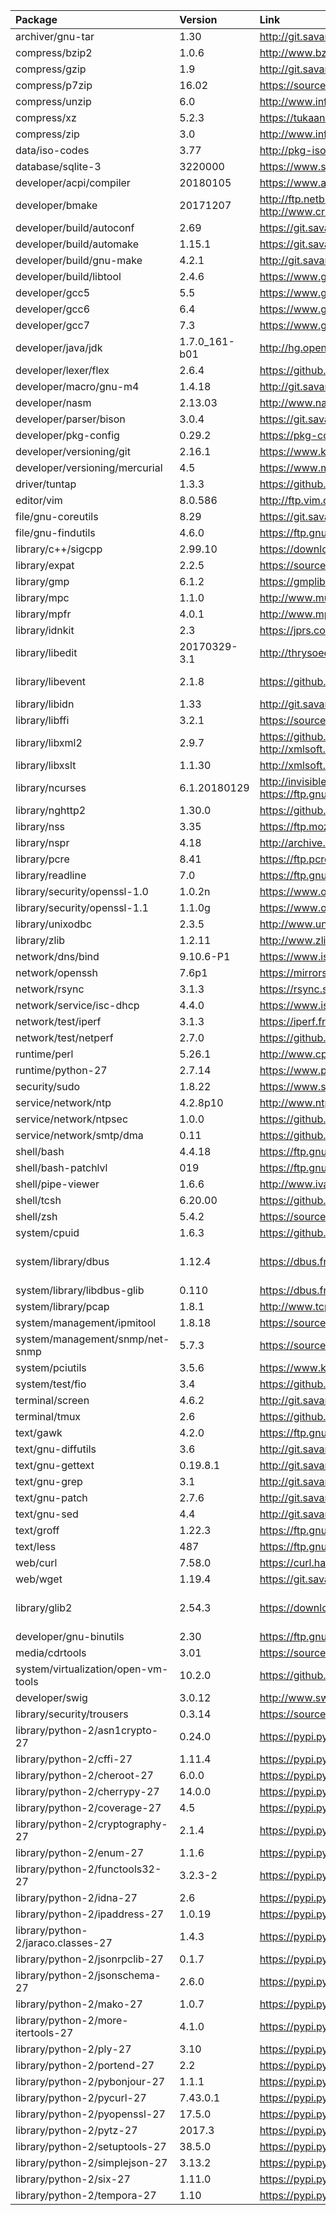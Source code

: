 
| Package | Version | Link | Notes |
| :------ | :------ | :--- | :---- |
| archiver/gnu-tar			| 1.30			| http://git.savannah.gnu.org/cgit/tar.git/refs/tags
| compress/bzip2			| 1.0.6			| http://www.bzip.org/downloads.html
| compress/gzip				| 1.9			| http://git.savannah.gnu.org/cgit/gzip.git/refs/tags
| compress/p7zip			| 16.02			| https://sourceforge.net/projects/p7zip/files/p7zip
| compress/unzip			| 6.0			| http://www.info-zip.org/UnZip.html
| compress/xz				| 5.2.3			| https://tukaani.org/xz/
| compress/zip				| 3.0			| http://www.info-zip.org/Zip.html
| data/iso-codes			| 3.77			| http://pkg-isocodes.alioth.debian.org/downloads/
| database/sqlite-3			| 3220000		| https://www.sqlite.org/download.html
| developer/acpi/compiler		| 20180105		| https://www.acpica.org/downloads/
| developer/bmake			| 20171207		| http://ftp.netbsd.org/pub/NetBSD/misc/sjg/ http://www.crufty.net/ftp/pub/sjg/
| developer/build/autoconf		| 2.69			| https://git.savannah.gnu.org/cgit/autoconf.git/refs/tags
| developer/build/automake		| 1.15.1		| https://git.savannah.gnu.org/cgit/automake.git/refs/tags
| developer/build/gnu-make		| 4.2.1			| http://git.savannah.gnu.org/cgit/make.git/refs/tags
| developer/build/libtool		| 2.4.6			| https://www.gnu.org/software/libtool/
| developer/gcc5			| 5.5			| https://www.gnu.org/software/gcc/releases.html
| developer/gcc6			| 6.4			| https://www.gnu.org/software/gcc/releases.html
| developer/gcc7			| 7.3			| https://www.gnu.org/software/gcc/releases.html
| developer/java/jdk			| 1.7.0_161-b01		| http://hg.openjdk.java.net/jdk7u/jdk7u/tags
| developer/lexer/flex			| 2.6.4			| https://github.com/westes/flex/releases
| developer/macro/gnu-m4		| 1.4.18		| http://git.savannah.gnu.org/cgit/m4.git/refs/tags
| developer/nasm			| 2.13.03		| http://www.nasm.us/pub/nasm/releasebuilds
| developer/parser/bison		| 3.0.4			| https://git.savannah.gnu.org/cgit/bison.git/refs/tags
| developer/pkg-config			| 0.29.2		| https://pkg-config.freedesktop.org/releases
| developer/versioning/git		| 2.16.1		| https://www.kernel.org/pub/software/scm/git
| developer/versioning/mercurial	| 4.5			| https://www.mercurial-scm.org/release/?M=D
| driver/tuntap				| 1.3.3			| https://github.com/kaizawa/tuntap/releases
| editor/vim				| 8.0.586		| http://ftp.vim.org/pub/vim/unix
| file/gnu-coreutils			| 8.29			| https://git.savannah.gnu.org/cgit/coreutils.git/refs/tags
| file/gnu-findutils			| 4.6.0			| https://ftp.gnu.org/pub/gnu/findutils/
| library/c++/sigcpp			| 2.99.10		| https://download.gnome.org/sources/libsigc++/cache.json
| library/expat				| 2.2.5			| https://sourceforge.net/projects/expat/files/expat
| library/gmp				| 6.1.2			| https://gmplib.org/
| library/mpc				| 1.1.0			| http://www.multiprecision.org/mpc/download.html
| library/mpfr				| 4.0.1			| http://www.mpfr.org/mpfr-current/
| library/idnkit			| 2.3			| https://jprs.co.jp/idn/index-e.html
| library/libedit			| 20170329-3.1		| http://thrysoee.dk/editline/
| library/libevent			| 2.1.8			| https://github.com/libevent/libevent/releases | Used solely by tmux
| library/libidn			| 1.33			| http://git.savannah.gnu.org/cgit/libidn.git/refs/tags
| library/libffi			| 3.2.1			| https://sourceware.org/libffi/
| library/libxml2			| 2.9.7			| https://github.com/GNOME/libxml2/releases http://xmlsoft.org/news.html
| library/libxslt			| 1.1.30		| http://xmlsoft.org/libxslt/news.html
| library/ncurses			| 6.1.20180129		| http://invisible-mirror.net/archives/ncurses/current/ https://ftp.gnu.org/gnu/ncurses/ | Updated every week
| library/nghttp2			| 1.30.0		| https://github.com/nghttp2/nghttp2/releases
| library/nss				| 3.35			| https://ftp.mozilla.org/pub/security/nss/releases/
| library/nspr				| 4.18			| http://archive.mozilla.org/pub/nspr/releases/
| library/pcre				| 8.41			| https://ftp.pcre.org/pub/pcre/
| library/readline			| 7.0			| https://ftp.gnu.org/gnu/readline/
| library/security/openssl-1.0		| 1.0.2n		| https://www.openssl.org/source/
| library/security/openssl-1.1		| 1.1.0g		| https://www.openssl.org/source/
| library/unixodbc			| 2.3.5			| http://www.unixodbc.org/download.html
| library/zlib				| 1.2.11		| http://www.zlib.net/
| network/dns/bind			| 9.10.6-P1		| https://www.isc.org/downloads/
| network/openssh			| 7.6p1			| https://mirrors.evowise.com/pub/OpenBSD/OpenSSH/portable/
| network/rsync				| 3.1.3			| https://rsync.samba.org/
| network/service/isc-dhcp		| 4.4.0			| https://www.isc.org/downloads/
| network/test/iperf			| 3.1.3			| https://iperf.fr/iperf-download.php#source
| network/test/netperf			| 2.7.0			| https://github.com/HewlettPackard/netperf/releases
| runtime/perl				| 5.26.1		| http://www.cpan.org/src/README.html
| runtime/python-27			| 2.7.14		| https://www.python.org/downloads/source/
| security/sudo				| 1.8.22		| https://www.sudo.ws/
| service/network/ntp			| 4.2.8p10		| http://www.ntp.org/downloads.html
| service/network/ntpsec		| 1.0.0			| https://github.com/ntpsec/ntpsec/releases
| service/network/smtp/dma		| 0.11			| https://github.com/corecode/dma/releases
| shell/bash				| 4.4.18		| https://ftp.gnu.org/gnu/bash/
| shell/bash-patchlvl			| 019			| https://ftp.gnu.org/gnu/bash/bash-4.4-patches
| shell/pipe-viewer			| 1.6.6			| http://www.ivarch.com/programs/pv.shtml
| shell/tcsh				| 6.20.00		| https://github.com/tcsh-org/tcsh/releases
| shell/zsh				| 5.4.2			| https://sourceforge.net/projects/zsh/files/zsh
| system/cpuid				| 1.6.3			| https://github.com/tycho/cpuid/releases
| system/library/dbus			| 1.12.4		| https://dbus.freedesktop.org/releases/dbus | 1.13.x is an unstable/dev version.
| system/library/libdbus-glib		| 0.110			| https://dbus.freedesktop.org/releases/dbus-glib/
| system/library/pcap			| 1.8.1			| http://www.tcpdump.org/#latest-releases
| system/management/ipmitool		| 1.8.18		| https://sourceforge.net/projects/ipmitool/files/ipmitool
| system/management/snmp/net-snmp	| 5.7.3			| https://sourceforge.net/projects/net-snmp/files/net-snmp
| system/pciutils			| 3.5.6			| https://www.kernel.org/pub/software/utils/pciutils/
| system/test/fio			| 3.4			| https://github.com/axboe/fio/releases
| terminal/screen			| 4.6.2			| http://git.savannah.gnu.org/cgit/screen.git/refs/tags
| terminal/tmux				| 2.6			| https://github.com/tmux/tmux/releases
| text/gawk				| 4.2.0			| https://ftp.gnu.org/gnu/gawk/
| text/gnu-diffutils			| 3.6			| http://git.savannah.gnu.org/cgit/diffutils.git/refs/tags
| text/gnu-gettext			| 0.19.8.1		| http://git.savannah.gnu.org/cgit/gettext.git/refs/tags
| text/gnu-grep				| 3.1			| http://git.savannah.gnu.org/cgit/grep.git/refs/tags
| text/gnu-patch			| 2.7.6			| http://git.savannah.gnu.org/cgit/patch.git/refs/tags
| text/gnu-sed				| 4.4			| http://git.savannah.gnu.org/cgit/sed.git/refs/tags
| text/groff				| 1.22.3		| https://ftp.gnu.org/gnu/groff/
| text/less				| 487			| https://ftp.gnu.org/gnu/less/
| web/curl				| 7.58.0		| https://curl.haxx.se/download.html
| web/wget				| 1.19.4		| https://git.savannah.gnu.org/cgit/wget.git/refs/tags
| library/glib2				| 2.54.3		| https://download.gnome.org/sources/glib/cache.json | 2.55.x is an unstable/dev version.
| developer/gnu-binutils		| 2.30			| https://ftp.gnu.org/gnu/binutils
| media/cdrtools			| 3.01			| https://sourceforge.net/projects/cdrtools/files
| system/virtualization/open-vm-tools	| 10.2.0		| https://github.com/vmware/open-vm-tools/releases
| developer/swig			| 3.0.12		| http://www.swig.org/download.html
| library/security/trousers		| 0.3.14		| https://sourceforge.net/projects/trousers/files/trousers
| library/python-2/asn1crypto-27	| 0.24.0		| https://pypi.python.org/pypi/asn1crypto
| library/python-2/cffi-27		| 1.11.4		| https://pypi.python.org/pypi/cffi
| library/python-2/cheroot-27		| 6.0.0			| https://pypi.python.org/pypi/cheroot
| library/python-2/cherrypy-27		| 14.0.0		| https://pypi.python.org/pypi/cherrypy
| library/python-2/coverage-27		| 4.5			| https://pypi.python.org/pypi/coverage
| library/python-2/cryptography-27	| 2.1.4			| https://pypi.python.org/pypi/cryptography
| library/python-2/enum-27		| 1.1.6			| https://pypi.python.org/pypi/enum34
| library/python-2/functools32-27	| 3.2.3-2		| https://pypi.python.org/pypi/functools32
| library/python-2/idna-27		| 2.6			| https://pypi.python.org/pypi/idna
| library/python-2/ipaddress-27		| 1.0.19		| https://pypi.python.org/pypi/ipaddress
| library/python-2/jaraco.classes-27	| 1.4.3			| https://pypi.python.org/pypi/jaraco.classes
| library/python-2/jsonrpclib-27	| 0.1.7			| https://pypi.python.org/pypi/jsonrpclib
| library/python-2/jsonschema-27	| 2.6.0			| https://pypi.python.org/pypi/jsonschema
| library/python-2/mako-27		| 1.0.7			| https://pypi.python.org/pypi/Mako
| library/python-2/more-itertools-27	| 4.1.0			| https://pypi.python.org/pypi/more-itertools
| library/python-2/ply-27		| 3.10			| https://pypi.python.org/pypi/ply
| library/python-2/portend-27		| 2.2			| https://pypi.python.org/pypi/portend
| library/python-2/pybonjour-27		| 1.1.1			| https://pypi.python.org/pypi/pybonjour
| library/python-2/pycurl-27		| 7.43.0.1		| https://pypi.python.org/pypi/pycurl
| library/python-2/pyopenssl-27		| 17.5.0		| https://pypi.python.org/pypi/pyOpenSSL
| library/python-2/pytz-27		| 2017.3		| https://pypi.python.org/pypi/pytz
| library/python-2/setuptools-27	| 38.5.0		| https://pypi.python.org/pypi/setuptools
| library/python-2/simplejson-27	| 3.13.2		| https://pypi.python.org/pypi/simplejson
| library/python-2/six-27		| 1.11.0		| https://pypi.python.org/pypi/six
| library/python-2/tempora-27		| 1.10			| https://pypi.python.org/pypi/tempora

